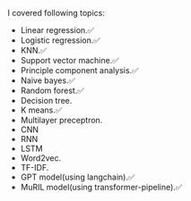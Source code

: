 I covered following topics:
- Linear regression.✅
- Logistic regression.✅
- KNN.✅
- Support vector machine.✅
- Principle component analysis.✅
- Naive bayes.✅
- Random forest.✅
- Decision tree.
- K means.✅
- Multilayer preceptron.
- CNN
- RNN
- LSTM
- Word2vec.
- TF-IDF.
- GPT model(using langchain).✅
- MuRIL model(using transformer-pipeline).✅
